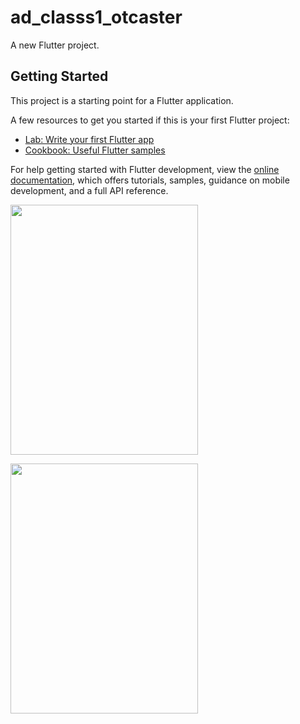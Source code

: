 # ad_classs1_otcaster

A new Flutter project.

## Getting Started

This project is a starting point for a Flutter application.

A few resources to get you started if this is your first Flutter project:

- [Lab: Write your first Flutter app](https://docs.flutter.dev/get-started/codelab)
- [Cookbook: Useful Flutter samples](https://docs.flutter.dev/cookbook)

For help getting started with Flutter development, view the
[online documentation](https://docs.flutter.dev/), which offers tutorials,
samples, guidance on mobile development, and a full API reference.


<p>
<img src = "https://user-images.githubusercontent.com/114207033/224909370-9cdac094-63e8-48cf-8f92-eb6a0493c25e.jpg"height="400px"width="300px">
</p>


<p>
<img src = "https://user-images.githubusercontent.com/114207033/224909511-c5018ee1-5c42-40b7-9622-f925f98d426d.jpg"height="400px"width="300px">
</p>
